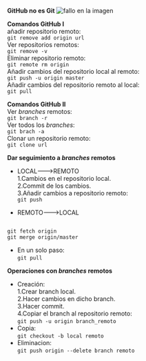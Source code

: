 **GitHub no es Git**
![fallo en la imagen](https://lh6.googleusercontent.com/Ry--MLieGMXkpHMcJGe9NhyGulLIXpXRE5xQB-_rt_u4BEzv06YNrBOHA3iXjUCoHTGPPdH1m4rDoF_tw9xlDaZgluV9pFsP9U4dU9p3OP4cHMxcTDx8jEksJevNUYbSMw)

**Comandos GitHub I**  
añadir repositorio remoto:  
`git remove add origin url`  
Ver repositorios remotos:  
`git remove -v`  
Eliminar repositorio remoto:  
`git remote rm origin`  
Añadir cambios del repositorio local al remoto:  
`git push -u origin master`  
Añadir cambios del repositorio remoto al local:  
`git pull`  


**Comandos GitHub II**  
Ver *branches* remotos:  
`git branch -r`  
Ver todos los *branches*:  
`git brach -a`  
Clonar un repositorio remoto:  
`git clone url`  

**Dar seguimiento a *branches* remotos**  
* LOCAL--->REMOTO  
1.Cambios en el repositorio local.  
2.Commit de los cambios.  
3.Añadir cambios a repositorio remoto:  
`git push`  

* REMOTO--->LOCAL  
~~~

git fetch origin  
git merge origin/master

~~~  

* En un solo paso:  
`git pull`  


**Operaciones con *branches* remotos**  
* Creación:  
1.Crear branch local.  
2.Hacer cambios en dicho branch.  
3.Hacer commit.  
4.Copiar el branch al repositorio remoto:  
`git push -u origin branch_remoto`  
* Copia:  
`git checkout -b local remoto`  
* Eliminacion:  
`git push origin --delete branch remoto`
